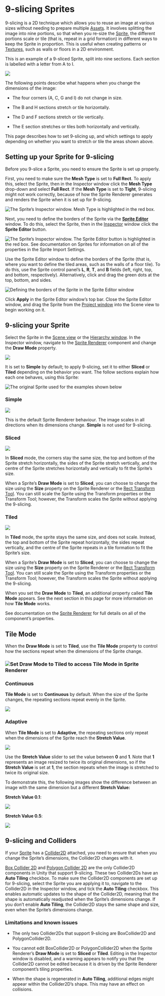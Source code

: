 # 9-slicing Sprites 

9-slicing is a 2D technique which allows you to reuse an image at various sizes without needing to prepare multiple [Assets](AssetWorkflow). It involves splitting the image into nine portions, so that when you re-size the [Sprite](Sprites), the different portions scale or tile (that is, repeat in a grid formation) in different ways to keep the Sprite in proportion. This is useful when creating patterns or [Textures](class-TextureImporter), such as walls or floors in a 2D environment.

This is an example of a 9-sliced Sprite, split into nine sections. Each section is labelled with a letter from A to I.

![](../uploads/Main/9SliceSprites-0.png)

The following points describe what happens when you change the dimensions of the image:

* The four corners (A, C, G and I) do not change in size.

* The B and H sections stretch or tile horizontally.

* The D and F sections stretch or tile vertically.

* The E section stretches or tiles both horizontally and vertically.

This page describes how to set 9-slicing up, and which settings to apply depending on whether you want to stretch or tile the areas shown above.

## Setting up your Sprite for 9-slicing

Before you 9-slice a Sprite, you need to ensure the Sprite is set up properly.

First, you need to make sure the __Mesh Type__ is set to __Full Rect__. To apply this, select the Sprite, then in the Inspector window click the __Mesh Type__ drop-down and select __Full Rect__. If the __Mesh Type__ is set to __Tight__, 9-slicing might not work correctly, because of how the Sprite Renderer generates and renders the Sprite when it is set up for 9-slicing. 

![The Sprite’s Inspector window. __Mesh Type__ is highlighted in the red box.](../uploads/Main/9SliceSprites-1.png)

Next, you need to define the borders of the Sprite via the [__Sprite Editor__](SpriteEditor) window. To do this, select the Sprite, then in the [Inspector](UsingTheInspector) window click the __Sprite Editor__ button.

![The Sprite’s Inspector window. The __Sprite Editor__ button is highlighted in the red box. See documentation on [Sprites](Sprites) for information on all of the properties in the Sprite Import Settings.](../uploads/Main/9SliceSprites-2.png)

Use the Sprite Editor window to define the borders of the Sprite (that is, where you want to define the tiled areas, such as the walls of a floor tile). To do this, use the Sprite control panel’s __L__, __R__, __T__, and __B__ fields (left, right, top, and bottom, respectively). Alternatively, click and drag the green dots at the top, bottom, and sides.

![Defining the borders of the Sprite in the Sprite Editor window](../uploads/Main/9SliceSprites-3.png)

Click __Apply__ in the Sprite Editor window’s top bar. Close the Sprite Editor window, and drag the Sprite from the [Project window](ProjectView) into the Scene view to begin working on it.

## 9-slicing your Sprite

Select the Sprite in the [Scene view](UsingTheSceneView) or the [Hierarchy window](Hierarchy). In the Inspector window, navigate to the [Sprite Renderer](class-SpriteRenderer) component and change the __Draw Mode__ property. 

![](../uploads/Main/SpriteRenderer.png)

It is set to __Simple__ by default; to apply 9-slicing, set it to either __Sliced__ or __Tiled__ depending on the behavior you want. The follow sections explain how each one behaves, using this Sprite:

![The original Sprite used for the examples shown below](../uploads/Main/9SliceSprites-4.png)

### Simple

![](../uploads/Main/9SliceSprites-5.png)

This is the default Sprite Renderer behaviour. The image scales in all directions when its dimensions change. __Simple__ is not used for 9-slicing.

### Sliced

![](../uploads/Main/9SliceSprites-6.png)

In __Sliced__ mode, the corners stay the same size, the top and bottom of the Sprite stretch horizontally, the sides of the Sprite stretch vertically, and the centre of the Sprite stretches horizontally and vertically to fit the Sprite’s size.

When a Sprite’s __Draw Mode__ is set to __Sliced__, you can choose to change the size using the __Size__ property on the Sprite Renderer or the [Rect Transform Tool](Toolbar). You can still scale the Sprite using the Transform properties or the Transform Tool; however, the Transform scales the Sprite without applying the 9-slicing. 

### Tiled

![](../uploads/Main/9SliceSprites-7.png)

In __Tiled__ mode, the sprite stays the same size, and does not scale. Instead, the top and bottom of the Sprite repeat horizontally, the sides repeat vertically, and the centre of the Sprite repeats in a tile formation to fit the Sprite’s size.

When a Sprite’s __Draw Mode__ is set to __Sliced__, you can choose to change the size using the __Size__ property on the Sprite Renderer or the [Rect Transform Tool](Toolbar). You can still scale the Sprite using the Transform properties or the Transform Tool; however, the Transform scales the Sprite without applying the 9-slicing. 

When you set the __Draw Mode__ to __Tiled__, an additional property called __Tile Mode__ appears. See the next section in this page for more information on how __Tile Mode__ works. 

See documentation on the [Sprite Renderer](class-SpriteRenderer) for full details on all of the component’s properties.

## Tile Mode

When the __Draw Mode__ is set to __Tiled__, use the __Tile Mode__ property to control how the sections repeat when the dimensions of the Sprite change.

### ![Set __Draw Mode__  to  __Tiled__  to access __Tile Mode__ in  __Sprite Renderer__](../uploads/Main/9SliceSprites-8.png)

### Continuous

__Tile Mode__ is set to __Continuous__ by default. When the size of the Sprite changes, the repeating sections repeat evenly in the Sprite.

![](../uploads/Main/9SliceSprites-9.png)

### Adaptive

When __Tile Mode__ is set to __Adaptive__, the repeating sections only repeat when the dimensions of the Sprite reach the __Stretch Value__. 

![](../uploads/Main/9SliceSprites-10.png)

Use the __Stretch Value__ slider to set the value between __0__ and __1__. Note that __1__ represents an image resized to twice its original dimensions, so if the __Stretch Value__ is set at __1__, the section repeats when the image is stretched to twice its original size.

To demonstrate this, the following images show the difference between an image with the same dimension but a different __Stretch Value:__

__Stretch Value 0.1__:

![](../uploads/Main/9SliceSprites-11.png)

__Stretch Value 0.5__:

![](../uploads/Main/9SliceSprites-12.png)

## 9-slicing and Colliders

If your [Sprite](Sprites) has a [Collider2D](Collider2D) attached, you need to ensure that when you change the Sprite’s dimensions, the Collider2D changes with it.

[Box Collider 2D](class-BoxCollider2D) and [Polygon Collider 2D](class-PolygonCollider2D) are the only Collider2D components in Unity that support 9-slicing. These two Collider2Ds have an __Auto Tiling__ checkbox. To make sure the Collider2D components are set up for 9-slicing, select the Sprite you are applying it to, navigate to the Collider2D in the Inspector window, and tick the __Auto Tiling__ checkbox. This enables automatic updates to the shape of the Collider2D, meaning that the shape is automatically readjusted when the Sprite’s dimensions change. If you don’t enable __Auto Tiling__, the Collider2D stays the same shape and size, even when the Sprite’s dimensions change.

### Limitations and known issues

* The only two Collider2Ds that support 9-slicing are BoxCollider2D and PolygonCollider2D.

* You cannot edit BoxCollider2D or PolygonCollider2D when the Sprite Renderer’s __Draw Mode__ is set to __Sliced__ or __Tiled__. Editing in the Inspector window is disabled, and a warning appears to notify you that the Collider2D cannot be edited because it is driven by the Sprite Renderer component’s tiling properties.

* When the shape is regenerated in __Auto Tiling__, additional edges might appear within the Collider2D’s shape. This may have an effect on collisions.

